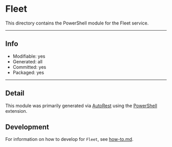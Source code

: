 <!-- region Generated -->
# Fleet
This directory contains the PowerShell module for the Fleet service.

---
## Info
- Modifiable: yes
- Generated: all
- Committed: yes
- Packaged: yes

---
## Detail
This module was primarily generated via [AutoRest](https://github.com/Azure/autorest) using the [PowerShell](https://github.com/Azure/autorest.powershell) extension.

## Development
For information on how to develop for `Fleet`, see [how-to.md](how-to.md).
<!-- endregion -->
